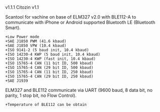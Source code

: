 v1.1.1
Citozin v1.1

Scantool for vachine on base of ELM327 v2.0  with BLE112-A to communicate with iPhone or Android supported Bluetooth LE (Bluetooth Smart).

	+Low Power mode
	+SAE J1850 PWM (41.6 kbaud)
	+SAE J1850 VPW (10.4 kbaud)
	+ISO 9141-2 (5 baud init, 10.4 kbaud)
	+ISO 14230-4 KWP (5 baud init, 10.4 kbaud)
	+ISO 14230-4 KWP (fast init, 10.4 kbaud)
	+ISO 15765-4 CAN (11 bit ID, 500 kbaud)
	+ISO 15765-4 CAN (29 bit ID, 500 kbaud)
	+ISO 15765-4 CAN (11 bit ID, 250 kbaud)
	+ISO 15765-4 CAN (29 bit ID, 250 kbaud)
	+SAE J1939
	
ELM327 and BLE112 communicate via UART (9600 baud, 8 data bit, no parity, 1 stop bit, no Flow Control).

	+Temperature of BLE112 can be obtain
